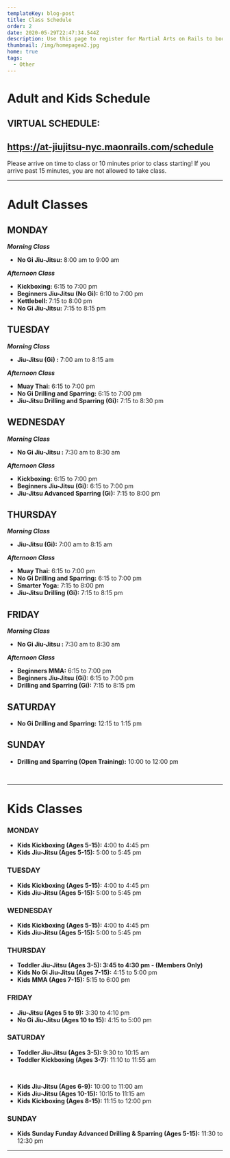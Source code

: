 ```yaml
---
templateKey: blog-post
title: Class Schedule
order: 2
date: 2020-05-29T22:47:34.544Z
description: Use this page to register for Martial Arts on Rails to book classes online.
thumbnail: /img/homepagea2.jpg
home: true
tags:
  - Other
---
```

# Adult and Kids Schedule

## VIRTUAL SCHEDULE:

## <https://at-jiujitsu-nyc.maonrails.com/schedule>

Please arrive on time to class or 10 minutes prior to class starting!  If you arrive past 15 minutes, you are not allowed to take class.

<script src="https://www.maonrails.com/js/widgets.js"></script>

<div class="maonrails-booking" attr-gym="DL7vA"></div>

- - -

# Adult Classes

## MONDAY

***Morning Class***

* **No Gi Jiu-Jitsu:** 8:00 am to 9:00 am

***Afternoon Class***

* **Kickboxing:** 6:15 to 7:00 pm
* **Beginners Jiu-Jitsu (No Gi):** 6:10 to 7:00 pm
* **Kettlebell:** 7:15 to 8:00 pm
* **No Gi Jiu-Jitsu:** 7:15 to 8:15 pm

## TUESDAY

***Morning Class***

* **Jiu-Jitsu (Gi) :** 7:00 am to 8:15 am

***Afternoon Class***

* **Muay Thai:** 6:15 to 7:00 pm
* **No Gi Drilling and Sparring:** 6:15 to 7:00 pm
* **Jiu-Jitsu Drilling and Sparring (Gi):** 7:15 to 8:30 pm

## WEDNESDAY

***Morning Class***

* **No Gi Jiu-Jitsu :** 7:30 am to 8:30 am

***Afternoon Class***

* **Kickboxing:** 6:15 to 7:00 pm
* **Beginners Jiu-Jitsu (Gi):** 6:15 to 7:00 pm
* **Jiu-Jitsu Advanced Sparring (Gi):** 7:15 to 8:00 pm

## THURSDAY

***Morning Class***

* **Jiu-Jitsu (Gi):** 7:00 am to 8:15 am

***Afternoon Class***

* **Muay Thai:** 6:15 to 7:00 pm
* **No Gi Drilling and Sparring:** 6:15 to 7:00 pm
* **Smarter Yoga:** 7:15 to 8:00 pm
* **Jiu-Jitsu Drilling (Gi):** 7:15 to 8:15 pm

## FRIDAY

***Morning Class***

* **No Gi Jiu-Jitsu :** 7:30 am to 8:30 am

***Afternoon Class***

* **Beginners MMA:** 6:15 to 7:00 pm
* **Beginners Jiu-Jitsu (Gi):** 6:15 to 7:00 pm
* **Drilling and Sparring (Gi):** 7:15 to 8:15 pm

## SATURDAY

* **No Gi Drilling and Sparring:** 12:15 to 1:15 pm

## SUNDAY

* **Drilling and Sparring (Open Training):** 10:00 to 12:00 pm

<br>

- - -

# Kids Classes

### MONDAY

* **Kids Kickboxing (Ages 5-15):** 4:00 to 4:45 pm
* **Kids Jiu-Jitsu (Ages 5-15):** 5:00 to 5:45 pm

### TUESDAY

* **Kids Kickboxing (Ages 5-15):** 4:00 to 4:45 pm
* **Kids Jiu-Jitsu (Ages 5-15):** 5:00 to 5:45 pm

### WEDNESDAY

* **Kids Kickboxing (Ages 5-15):** 4:00 to 4:45 pm
* **Kids Jiu-Jitsu (Ages 5-15):** 5:00 to 5:45 pm

### THURSDAY

* **Toddler Jiu-Jitsu (Ages 3-5): 3:45 to 4:30 pm  -﻿ (Members Only)**
* **Kids No Gi Jiu-Jitsu (Ages 7-15):** 4:15 to 5:00 pm 
* **Kids MMA (Ages 7-15):** 5:15 to 6:00 pm 

### FRIDAY

* **Jiu-Jitsu (Ages 5 to 9):** 3:30 to 4:10 pm
* **No Gi Jiu-Jitsu (Ages 10 to 15):** 4:15 to 5:00 pm

### SATURDAY

* **Toddler Jiu-Jitsu (Ages 3-5):** 9:30 to 10:15 am
* **Toddler Kickboxing (Ages 3-7):** 11:10 to 11:55 am

<br>

* **Kids Jiu-Jitsu (Ages 6-9):** 10:00 to 11:00 am
* **Kids Jiu-Jitsu (Ages 10-15):** 10:15 to 11:15 am
* **Kids Kickboxing (Ages 8-15):** 11:15 to 12:00 pm

### SUNDAY

* **Kids Sunday Funday Advanced Drilling & Sparring (Ages 5-15):** 11:30 to 12:30 pm

<bh>

- - -

<!-- Google tag (gtag.js) - Google Analytics -->

<script async src="https://www.googletagmanager.com/gtag/js?id=UA-4799639-6">
</script>

<script>
  window.dataLayer = window.dataLayer || [];
  function gtag(){dataLayer.push(arguments);}
  gtag('js', new Date());

  gtag('config', 'UA-4799639-6');
</script>